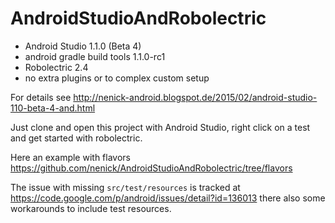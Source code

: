 # AndroidStudioAndRobolectric

- Android Studio 1.1.0 (Beta 4)
- android gradle build tools 1.1.0-rc1
- Robolectric 2.4
- no extra plugins or to complex custom setup

For details see http://nenick-android.blogspot.de/2015/02/android-studio-110-beta-4-and.html

Just clone and open this project with Android Studio, right click on a test and get started with robolectric.

Here an example with flavors https://github.com/nenick/AndroidStudioAndRobolectric/tree/flavors

The issue with missing `src/test/resources` is tracked at https://code.google.com/p/android/issues/detail?id=136013 there also some workarounds to include test resources.
